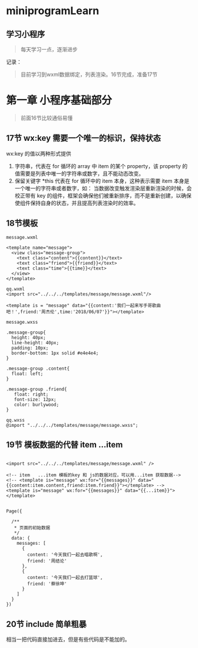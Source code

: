 # miniprogramLearn

## 学习小程序

> 每天学习一点，逐渐进步

记录：
> 目前学习到wxml数据绑定，列表渲染。16节完成，准备17节

# 第一章 小程序基础部分

> 前面16节比较通俗易懂

## 17节 wx:key 需要一个唯一的标识，保持状态

wx:key 的值以两种形式提供

1. 字符串，代表在 for 循环的 array 中 item 的某个 property，该 property 的值需要是列表中唯一的字符串或数字，且不能动态改变。
2. 保留关键字 *this 代表在 for 循环中的 item 本身，这种表示需要 item 本身是一个唯一的字符串或者数字，如：
当数据改变触发渲染层重新渲染的时候，会校正带有 key 的组件，框架会确保他们被重新排序，而不是重新创建，以确保使组件保持自身的状态，并且提高列表渲染时的效率。

## 18节模板
```
message.wxml

<template name="message">
  <view class="message-group">
    <text class="content">{{content}}</text>
    <text class="friend">{{friend}}</text>
    <text class="time">{{time}}</text>
  </view>
</template>

qq.wxml
<import src="../../../templates/message/message.wxml"/>

<template is = "message" data="{{content:'我们一起来写手哥歌曲吧！',friend:'周杰伦',time:'2018/06/07'}}"></template>

message.wxss

.message-group{
  height: 40px;
  line-height: 40px;
  padding: 10px;
  border-bottom: 1px solid #e4e4e4;
}

.message-group .content{
  float: left;
}

.message-group .friend{
   float: right;
   font-size: 12px;
   color: burlywood;
}

qq.wxss
@import "../../../templates/message/message.wxss";

```

## 19节 模板数据的代替  item ...item

```

<import src="../../../templates/message/message.wxml" />

<!-- item   ...item 模板的key 和 js的数据对应，可以用...item 获取数据-->
<!-- <template is="message" wx:for="{{messages}}" data="{{content:item.content,friend:item.friend}}"></template> -->
<template is="message" wx:for="{{messages}}" data="{{...item}}"></template>


Page({

  /**
   * 页面的初始数据
   */
  data: {
    messages: [
      {
        content: '今天我们一起去唱歌啊',
        friend: '周结论'
      },
      {
        content: '今天我们一起去打篮球',
        friend: '蔡徐坤'
      }
    ]
  }
})

```

## 20节 include 简单粗暴

相当一把代码直接加进去，但是有些代码是不能加的。<template/> 和 <wxs/> 不能被加载进去。公共代码

## 21节 事件的绑定

```
event.wxml

<view bind:tap="onViewClick">请点击我</view>

event.js

Page({

    /**
     * 页面的初始数据
     */
    data: {
    },

    /**
     * view 被點擊的
     */
    onViewClick: function(event) {
        console.log('hello');
    },

})
```

## 22节 参数传递

* 参数传递,页面添加 data- 参数

```
event.wxml  data-id 用户参数传递，绑定参数 id   data-title 传递标题  data- 是固定配置

<view wx:for="{{articles}}" class="article-group" bind:tap="onActivleClick" data-id="{{item.id}}">
    {{item.title}}
</view>

```
* js获取参数逻辑

```
event.js  获取参数

Page({

    /**
     * 页面的初始数据
     */
    data: {

        articles: [{
                'id': 1,
                'title': '钢铁是怎样炼成的'
            },
            {
                'id': 2,
                'title': '平凡的世界'
            }
        ]

    },

    /**
     * 文章被点击事件
     */
    onActivleClick: function(event) {
        console.log(event);
        // currentTarget 在控制台上可以看到，存放参数
        var dataset = event.currentTarget.dataset;
        console.log(dataset);
        var id = dataset.id;
        // 页面跳转， /pages/weibo/weibo 注意前面的斜杆
        wx.navigateTo({ url: '/pages/weibo/weibo?id=' + id });
    }

})

```

* 页面接收

```
Page({

    /**
     * 页面的初始数据
     */
    data: {

    },

    /**
     * 生命周期函数--监听页面加载
     */
    onLoad: function(options) {
        console.log(options);
        // 获取id
        var id = options.id;
        console.log('id = ' + id);
    }
})
```

## 23节 事件的冒泡

* 事件冒泡

点击 onInnerViewClick 事件触发  onOutterViewClick 也同时会响应。

1. bind 事件绑定不会阻止冒泡事件向上冒泡
2. catch 事件绑定可以阻止冒泡事件向上冒泡

```
<view>bind冒泡事件开始</view>
<view class="outterview" bind:tap="onOutterViewClick">
    <view class="innerview" bind:tap="onInnerViewClick"></view>
</view>
<view>bind冒泡事件结尾</view>


Page({

    /**
     * 页面的初始数据
     */
    data: {

        articles: [{
                'id': 1,
                'title': '钢铁是怎样炼成的'
            },
            {
                'id': 2,
                'title': '平凡的世界'
            }
        ]

    },

    /**
     * 外面的视图点击
     */
    onOutterViewClick: function(event) {
        console.log("外面的视图被点击了");
    },

    /**
     * 里面的视图点击
     */
    onInnerViewClick: function(event) {
        console.log("里面的视图被点击了");
    }

})
```

* 处理事件冒泡 catch

```

<view wx:for="{{articles}}" class="article-group" bind:tap="onActivleClick" data-id="{{item.id}}" data-title="{{item.title}}">
    <view>{{item.title}}</view>
    <view class="advertise" catch:tap="onAdvertiseClick">我是广告,catch事件，阻止事件冒泡</view>
</view>



Page({
    data: {

        articles: [{
                'id': 1,
                'title': '钢铁是怎样炼成的'
            },
            {
                'id': 2,
                'title': '平凡的世界'
            }
        ]
    },

    /**
     * 文章被点击事件
     */
    onActivleClick: function(event) {
        console.log(event);
        var dataset = event.currentTarget.dataset;
        console.log(dataset);
        var id = dataset.id;
        wx.navigateTo({ url: '/pages/weibo/weibo?id=' + id });
    },

    /**
     * 点击广告
     */
    onAdvertiseClick: function(event) {
        console.log("广告点击了");
    },
})
```

## 24 小程序事件 event 对象

event 对象

1. type 事件类型 string
2. timeStamp 事件生成时的时间戳 integer
3. target 触发事件的组件的一些属性值集合 object  事件发生的view
4. currentTarget 当前组件的一些属性值集合 object  当前view

## 25 WXSS布局

* wxml

```

<view class="news-group">
    <view class="info-group">
        <view class="title">外卖行业首先会员通，餐饮新零售升级</view>
        <view class="more-group">
            <text class="author">张楠楠</text>
            <text class="time">10月24日</text>
        </view>
    </view>
    <view class="thumbnail-group">
        <image class="thumbnail" src="https://static-image.xfz.cn/1557999871_326.jpg-website.news.list" />
    </view>
</view>
```

* wxss

```

.news-group {
    height: 100px;
    width: 100%;
    border-bottom: 1px solid #e4e4e4;
    padding: 15px 10px;
    box-sizing: border-box;
}

.news-group .info-group {
    float: left;
    width: 235px;
}

.info-group .title {
    font-size: 18px;
    font-style: italic;
    font-weight: bolder;
    color: red;
}

.info-group .more-group {
    width: 100%;
    height: 40px;
    line-height: 40px;
}

.more-group .author {
    float: left;
}

.more-group .time {
    float: right;
    font-size: 12px;
    font-style: italic;
}

.news-group .thumbnail-group {
    height: 70px;
    width: 100px;
    float: right;
}

.thumbnail-group .thumbnail {
    width: 100%;
    height: 100%;
}

```

## 26 rpx尺寸单位  除了边框之外的尺寸用px 一般都用 rpx

* rpx尺寸单位
可以根据屏幕宽度进行自适应。规定屏幕宽为750rpx。如在iPhone6上，屏幕宽度为375px，共有750个物理像素，
则750rpx = 375px = 750物理像素，1rpx = 0.5px = 1物理像素。

```
.news-group {
    height: 100px;
    width: 100%;
    border-bottom: 1px solid #e4e4e4;
    padding: 30rpx 20rpx;
    box-sizing: border-box;
}

.news-group .info-group {
    float: left;
    width: 470rpx;
}

.info-group .title {
    font-size: 18px;
    font-style: italic;
    font-weight: bolder;
    color: red;
}

.info-group .more-group {
    width: 100%;
    height: 80rpx;
    line-height: 80rpx;
}

.more-group .author {
    float: left;
}

.more-group .time {
    float: right;
    font-size: 12px;
    font-style: italic;
}

.news-group .thumbnail-group {
    height: 140rpx;
    width: 200rpx;
    float: right;
}

.thumbnail-group .thumbnail {
    width: 100%;
    height: 100%;
}
```

## 27 @import 导入样式

```
@import "templates/news/news.wxss"
```

## 28  flex布局：

flex布局是继标准流布局、浮动布局、定位布局后的第四种布局方式。这种方式可以非常优雅的实现子元素居中或均匀分布，甚至可以随着窗口缩放自动适应。

```

<view class='outter'>
  <view class='inner'>1</view>
  <view class='inner'>2</view>
</view>

.outter {
    /* flex */
    display: flex;
    /* justify-content  位置均分 */
    justify-content: space-between;
    width: 600rpx;
    height: 400rpx;
    background: pink;
}

.outter .inner {
    background: gray;
    width: 200rpx;
    height: 200rpx;
    border: 10rpx solid #e4e4e4;
    /* 边框隐藏在盒子里面 */
    box-sizing: border-box;
}
```

## 29 flex盒子 基本概念：

1. 弹性容器：包含着弹性项目的父元素。通过设置 display 属性的值为 flex 或 inline-flex 来定义弹性容器。
2. 弹性项目(Flex item)：弹性容器的每个子元素都称为弹性项目。弹性容器直接包含的文本将被包覆成匿名弹性项目。也可以称为子容器。
3. 轴(Axis)：每个弹性框布局包含两个轴。弹性项目沿其依次排列的那根轴称为主轴(main axis)。垂直于主轴的那根轴称为侧轴(cross axis)。
4. 方向(Direction)：可以通过flex-direction来确定主轴和侧轴的方向。


## 30 设置在主轴上的排列方式：

* 默认情况下，主轴的方向是从左到右。在主轴方向上，可以通过justify-content属性来设置他们的排列方式。

1. flex-start：项目靠近父盒子的左侧。默认采用的就是这种排列方式
2. flex-end：项目靠近父盒子的右侧。
3. center：所有项目会挨在一起在父盒子的中间位置。
4. space-around：项目沿主轴均匀分布，位于首尾两端的子容器到父容器的距离是子容器间距的一半。
5. space-between：项目沿主轴均匀分布，位于首尾两端的子容器与父容器紧紧挨着。
6. space-evenly：项目在主轴上均匀分布，收尾两端的自容器到父容器的距离跟自容器间的间距是一样的。

```
.outter {
    display: flex;
    justify-content: space-evenly;
    width: 600rpx;
    height: 400rpx;
    background: pink;
}
```

## 31 设置在侧轴上的排列方式：

* 默认情况下，侧轴的方向是从上到下。在侧轴方向上，可以通过align-items属性来设置他们的排列方式。
1. flex-start：起始端对齐。默认就是这种对齐方式。
2. flex-end：末尾段对齐。
3. center：中间对齐。
4. stretch：如果项目没有设置高度。那么子容器沿交叉轴方向的尺寸拉伸至与父容器一致。比如我们将.inner的高度属性去掉，

```

.outter {
    display: flex;
    /* justify-content: space-evenly; */
    align-items: stretch;
    width: 600rpx;
    height: 400rpx;
    background: pink;
}

.outter .inner {
    background: gray;
    width: 180rpx;
    /* height: 100rpx; */
    border: 2rpx solid #e4e4e4;
    /* 边框隐藏在盒子里面 */
    box-sizing: border-box;
}

```
5. baseline：基线对齐，这里的 baseline 默认是指首行文字，所有子容器向基线对齐，交叉轴起点到元素基线距离最大的子容器将会与交叉轴起始端相切以确定基线

```

<view class='outter'>
  <view class='inner inner1'>
    <view>hello world</view>
  </view>
  <view class='inner inner2'>2</view>
  <view class='inner inner3'>3</view>
</view>


.outter {
    display: flex;
    /* justify-content: space-evenly; */
    align-items: baseline;
    width: 600rpx;
    height: 400rpx;
    background: pink;
}

.outter .inner {
    background: gray;
    width: 180rpx;
    /* height: 100rpx; */
    border: 2rpx solid #e4e4e4;
    /* 边框隐藏在盒子里面 */
    box-sizing: border-box;
}

.outter .inner1 view {
    margin-top: 20rpx;
}
```

## 32 更换主轴和侧轴方向

* 主轴默认的方向是从左到右，侧轴的方向默认是从上到下，当然也可以进行修改。可以通过flex-direction进行修改
1. row：默认属性。从左到右。
2. row-reverse：从右到左。
```
.outter {
    display: flex;
    justify-content: space-evenly;
    align-items: baseline;
    width: 600rpx;
    height: 400rpx;
    background: pink;
    flex-direction: row-reverse;
}
```
3. column：从上到下。
4. column-reverse：从下到上。
```
.outter {
    display: flex;
    justify-content: space-evenly;
    align-items: baseline;
    width: 600rpx;
    height: 400rpx;
    background: pink;
    flex-direction: column-reverse;
}
```

## 33 换行

* 默认情况下，元素个数如果超过一定数量，那么在一行当中就排列不下。此时flex默认的处理方式是压缩元素，使其能在一行中排列下来

> 可以通过flex-wrap来改变排列的方式。
1. nowrap：不换行。默认的。
2. wrap：换行。
3. wrap-reverse：换行，但是第一行会在下面。

```
.outter {
    display: flex;
    justify-content: start;
    align-items: flex-start;
    width: 600rpx;
    height: 400rpx;
    background: pink;
    /* 改变主轴方向 */
    /* flex-direction: column-reverse; */
    /* 控制换行 */
    flex-wrap: wrap;
}
```

## 34 align-content属性

* 在排列中，如果有多行，那么这个属性是设置多行之间的排列方式。可以通过align-content属性来确定排列的方式。

1. flex-start：从上往下排列
2. flex-end：末尾段对齐
3. center：中点对齐，
4. space-between：与交叉轴两端对齐，轴线之间的间隔平均分布。
5. space-around：每根轴线两侧的间隔都相等。所以，轴线之间的间隔比轴线与边框的间隔大一倍。
6. stretch：默认方式，如果没有给元素设置高度，那么会占满整个交叉轴

```
.outter {
    display: flex;
    justify-content: start;
    align-items: flex-start;
    width: 600rpx;
    height: 400rpx;
    background: pink;
    /* 改变主轴方向 */
    /* flex-direction: column-reverse; */
    /* 控制换行 */
    flex-wrap: wrap;
    /* 控制换行的排列方式 */
    align-content: space-between;
}
```

## 35 元素（子容器）的相关属性

* flex-basis：定义了在分配多余空间之前，项目占据的主轴空间，浏览器根据这个属性，计算主轴是否有多余空间。
```
 flex-basis: <length> | auto;
 默认值：auto，即项目本来的大小, 这时候 item 的宽高取决于 width 或 height 的值。
```
1. 当主轴为水平方向的时候，当设置了 flex-basis，项目的宽度设置值会失效，flex-basis 需要跟 flex-grow 和 flex-shrink 配合使用才能发挥效果。
2. 当 flex-basis 值为 0 时，是把该项目视为零尺寸的，故即使声明该尺寸为 140px，也并没有什么用。
3. 当 flex-basis 值为 auto 时，则跟根据尺寸的设定值(假如为 100px)，则这 100px 不会纳入剩余空间。

```
.outter .inner1 {
    flex-basis: 120rpx;
}
```

* flex-grow：设置元素是否需要扩大的比例。默认值为0，即如果存在剩余空间，也不放大

```
.outter .inner2 {
    flex-grow: 1;
}

.outter .inner3 {
    flex-grow: 1;
}
```

* flex-shrink：定义了项目的缩小比例，默认为1，即如果空间不足，该项目将缩小

```
.outter .inner1 {
    /* flex-basis: 120rpx; */
    flex-shrink: 1;
}
```

## 36 flex属性：

flex属性是flex-grow flex-shrink flex-basis三个属性的简写。假设以上三个属性同样取默认值，则 flex的默认值是0 1 auto

1. auto：等价于1 1 auto。也就是允许增长，允许缩小，宽度为自动。
2. none：等价于0 0 auto。也就是不允许增长，不允许缩小，宽度为自动。
3. 非负数字：这个数字表示的是flex-grow的值，flex-shrink为1，表示允许缩小，flex-basis为0%。可以认为他就是把剩余的空间进行填充
```
.item {flex: 1;}
  .item {
      flex-grow: 1;
      flex-shrink: 1;
      flex-basis: 0%;
  }
```
4. 0：对应的三个值分别为0 1 0%。
```
.item {flex: 0;}
.item {
   flex-grow: 0;
   flex-shrink: 1;
   flex-basis: 0%;
}
```
5. 长度或者百分比：则这个值视为flex-basis的值，而flex-grow为1，flex-shrink为1。
```
.item-1 {flex: 0%;}
.item-1 {
   flex-grow: 1;
   flex-shrink: 1;
   flex-basis: 0%;
}

.item-2 {flex: 24px;}
.item-2 {
   flex-grow: 1;
   flex-shrink: 1;
   flex-basis: 24px;
}
```
6. 两个非负数字：分别视为flex-grow和flex-shrink的值，flex-basis取0%
```
.item {flex: 2 3;}
.item {
   flex-grow: 2;
   flex-shrink: 3;
   flex-basis: 0%;
}
```

7. 一个非负数字和一个长度或百分比：则分别视为 flex-grow 和 flex-basis 的值，flex-shrink 取 1
```
.item {flex: 11 32px;}
.item {
   flex-grow: 11;
   flex-shrink: 1;
   flex-basis: 32px;
}
```

## 37 支付宝案例 头部

> folder  zhifubao

```
.wxml
<view class="zfbcontainer">
    <view class="blue-group">
 <view class="top-group">
            <view class="search_group">
                <input class="search_input" placeholder-class="placeholder-input" placeholder="蚂蚁花呗"/>
            </view>
            <view class="more-group">
                <image src="images/01.png" />
                <image src="images/02.png" />
            </view>
        </view>
           </view>
</view>
```

```
.wxss

.blue-group {
    background: #1e82d2;
    padding: 20rpx;
}

.blue-group .top-group {
    height: 58rpx;
    width: 100%;
    display: flex;
}

.top-group .search_group {
    flex: 1;
    display: flex;
}

.top-group .search_group .search_input {
    flex: 1;
    background: #1a71b7;
    border-radius: 8rpx;
    padding: 0 10rpx;
    font-size: 24rpx;
    color: white;
}

.top-group .search_group .placeholder-input {
    color: white;
}

.blue-group .more-group {
    flex-basis: 180rpx;
    display: flex;
    justify-content: space-evenly;
}

.more-group image {
    width: 50rpx;
    height: 50rpx;
}
```

## 38 支付宝案例 menu

> folder  zhifubao

```
<view class="zfbcontainer">
    <view class="blue-group">
<view class="main-menu-group">
            <view class="main-menu">
                <image src="images/1.png" />
                <text>扫一扫</text>
            </view>
             <view class="main-menu">
                <image src="images/2.png" />
                <text>付钱</text>
            </view>
             <view class="main-menu">
                <image src="images/3.png" />
                <text>收钱</text>
            </view>
             <view class="main-menu">
                <image src="images/4.png" />
                <text>卡包</text>
            </view>
        </view>
           </view>
</view>
```

```
.blue-group .main-menu-group {
    margin-top: 30rpx;
    display: flex;
    justify-content: space-around;
}

.main-menu-group .main-menu {
    width: 100rpx;
    height: 120rpx;
    text-align: center;
    margin-bottom: 20rpx;
}

.main-menu-group .main-menu image {
    width: 70rpx;
    height: 70rpx;
}

.main-menu-group .main-menu text {
    font-size: 32rpx;
    color: white;
}
```

## 39 支付宝案例 类别

> folder  zhifubao

```
<view class="white-group">
        <view class="menu-group">
            <image src="images/5.png" />
            <text>转账</text>
        </view>
         <view class="menu-group">
            <image src="images/6.png" />
            <text>信用卡还款</text>
        </view>
         <view class="menu-group">
            <image src="images/7.png" />
            <text>充值中心</text>
        </view>
         <view class="menu-group">
            <image src="images/8.png" />
            <text>余额宝</text>
        </view>
         <view class="menu-group">
            <image src="images/9.png" />
            <text>淘票票电影</text>
        </view>
         <view class="menu-group">
            <image src="images/10.png" />
            <text>滴滴出行</text>
        </view>
         <view class="menu-group">
            <image src="images/11.png" />
            <text>生活缴费</text>
        </view>
         <view class="menu-group">
            <image src="images/12.png" />
            <text>芝麻信用</text>
        </view>
         <view class="menu-group">
            <image src="images/13.png" />
            <text>火车票机票</text>
        </view>
         <view class="menu-group">
            <image src="images/14.png" />
            <text>蚂蚁借呗</text>
        </view>
         <view class="menu-group">
            <image src="images/15.png" />
            <text>高德打车</text>
        </view>
        <view class="menu-group">
            <image src="images/16.png" />
            <text>更多</text>
        </view>
    </view>
```

```
.white-group .menu-group {
    width: 180rpx;
    height: 100rpx;
    text-align: center;
    display: flex;
    flex-direction: column;
    justify-content: space-between;
    align-items: center;
    margin-bottom: 40rpx;
}

.white-group .menu-group image {
    width: 54rpx;
    height: 50rpx;
}

.white-group .menu-group text {
    font-size: 32rpx;
}
```

## 40 APP生命周期函数

> folder  index -> index.js

App() 必须在 app.js 中调用，必须调用且只能调用一次。不然会出现无法预期的后果。

* onLaunch(Object object))

1. 小程序被加载完毕的时候调用。这个方法一般用来做一些初始化的事情。
2. 参数
    1. path | String | 打开小程序的路
    2. query | Object | 打开小程序的query 
    3. scene | Number | 打开小程序的场景值
    4. referrerInfo | Object | 当场景为由从另一个小程序或公众号或App打开时，返回此字段
    5. shareTicket | String | shareTicket，详见 获取更多转发信息
    6. referrerInfo.appId | String | 来源小程序或公众号或App的 appId
    7. referrerInfo.extraData | Object | 来源小程序传过来的数据

```
App({
    onLaunch: function(options) {
            console.log("==========onLaunch");
            console.log(options);
    }
})

```

* onShow(Object object)

1. 小程序启动，或从后台进入前台显示时调用。eg:一些实时动态更改的数据，用户每次进来都要从服务器更新，那么我们就可以在这个里面做

```
App({
    onLaunch: function(options) {
            console.log("==========onLaunch");
            console.log(options);
    },
    onShow: function(options) {
        console.log("=========onShow");
        console.log(options)
    }
})
```
* onHide()

1. 小程序被切换到后台（包括微信自身被切换到后台或者小程序暂时被切换到后台时）eg: 可以在这个方法中做一些数据的保存。

```
App({
    onLaunch: function(options) {
            console.log("==========onLaunch");
            console.log(options);
    },
    onHide: function() {
        console.log("=========onHide");
        console.log(username);
    }
})
```
* onError(String error)

1. 小程序发生脚本错误，或者 api 调用失败时触发。在小程序发生错误的时候，会把错误信息发送到这个函数中，所以可以在这个函数中做一些错误收集。
2. 参数  error

```

App({
    onLaunch: function(options) {
            console.log("==========onLaunch");
            console.log(options);
    },
    onError: function(msg) {
        console.log("=========onError");
        console.log(msg);
    }
})
```

* onPageNotFound()

小程序要打开的页面不存在时触发

```

App({
    onLaunch: function(options) {
            console.log("==========onLaunch");
            console.log(options);
    },
    onPageNotFound: function(res) {
        wx.redirectTo({
            url: 'pages/logs/logs',
        })
    }
})
```

* getApp()：
获取当前的app对象。一般在其他的page页面中调用。有以下两个注意点：

1. 不要在定义于 App() 内的函数中调用 getApp() ，使用 this 就可以拿到 app 实例。
2. 通过 getApp() 获取实例之后，不要私自调用生命周期函数。


## 41 Page 设置数据 Page对象

> folder  index -> index.wxml index.js

* Page对象作用：
Page(Object)函数用来注册一个页面。接受一个 Object 类型参数，其指定页面的初始数据、生命周期回调、事件处理函数等。

* 数据渲染：
需要放在模板中进行渲染的数据，需要放在Page对象的data属性中
```
Page({
  data: {
    person: {
      username: "知了课堂",
      age: 18
    }
  }
})

<view>
{{person.name}}
</view>
```

> 如果以后想要修改data中的值，应该使用setData方法。setData函数用于将数据从逻辑层发送到视图层（异步），同时改变对应的 this.data 的值（同步）

1. 直接修改 this.data 而不调用 this.setData 是无法改变页面的状态的，还会造成数据不一致。
2. 放到data中的值，只能使用可以JSON序列化的：字符串，数字，布尔值，对象，数组。否则将不会渲染。
3. 其中key可以以数据路径的形式给出，支持改变数组中的某一项或对象的某个属性，如 array[2].message，a.b.c.d，并且不需要在 this.data中预先定义。

```

wxml
<view>{{ person.username }} {{ person.age+10 }} {{ books[3] }} </view>

<view>{{hello}}</view>
<view>{{hello()}}</view>

js

function hello() {
    return "你好";
}

Page({

  /**
   * 页面的初始数据
   */
  data: {
        username:"学习盒子鱼，我爱工作"
        person: {
            'username': '盒子鱼',
            'age': 18
        },
        hello: hello(),
        books: [
            '三国演义',
            '水浒传',
            '西游记'
        ]
  },

  /**
   * 生命周期函数--监听页面加载
   */
  onLoad: function (options) {
        console.log("=====onLoad()");
        var person = this.data.person;
        person.username = "知了课堂";
        this.setData({
            person: person
        })

        // 使用路径的方式
        this.setData({
            "person.age": 50
        })

        this.setData({
            "books[3]": "金瓶梅"
        })
  }
})
```

## 42 Page 生命周期

> folder  index -> index.js

* onload(Object query)
页面加载时触发。一个页面只会调用一次，可以在 onLoad的参数中获取打开当前页面路径中的参数。一般建议在这个函数中做一些页面的数据初始化工作。

* onShow()
页面显示/切入前台时触发。比如新推入了一个新的页面，那么原来的页面就处于后台，这时候如果把新页面又移除掉，那么下面的页面就会调用onShow方法。

* onReady()
页面初次渲染完成时触发。一个页面只会调用一次，代表页面已经准备妥当，可以和视图层进行交互了。对界面内容进行设置的 API 如wx.setNavigationBarTitleText，比较合适在这个里面执行。

* onHide()
页面隐藏/切入后台时触发。如navigateTo或底部tab切换到其他页面，小程序切入后台等。

* onUnload()
页面卸载时触发。如redirectTo或navigateBack到其他页面时

```

<button bind:tap="onGoToEventPageClick">跳转支付宝页面，测试onUnload()方法</button>

Page({
    /**
     * 生命周期函数--监听页面加载
     */
    onLoad: function(options) {
        console.log("=====>onLoad()");
    },
    onShow: function() {
        console.log("=====>onShow()");
    },
    onReady: function() {
        console.log("=====>onReady()");
    },
    onHide: function() {
        console.log("=====>onHide()");
    },
    onUnload: function() {
        console.log("=====>页面卸载");
    },
    onGoToEventPageClick: function(event) {
        console.log("跳转")
        wx.navigateTo({ url: '/pages/param/param' });
    }
})
```

## 43 页面之前参数的传递 

> folder  weibolist 微博列表  weibo 发微博

* 页面路由

开发者可以使用 getCurrentPages 函数获取当前页面栈。

1. 初始化
2. 打开新页面 wx.navigateTo 
3. 页面重定向 wx.redirectTo 
4. 页面返回 wx.navigateBack 
5. Tab 切换 wx.switchTab 
6. 重加载 wx.reLaunch 



```
weibolist.xml

<view>这是我的微博</view>
<view wx:for="{{weibos}}" wx:for-index="idx">
    {{idx}}/{{item}}
</view>
<button class="btn" type="primary" bindtap="onJumpSendClick">
    发微博
</button>

weibolist.js

Page({

    /**
     * 页面的初始数据
     */
    data: {

        weibos: []

    },

    /**
     * 生命周期函数--监听页面加载
     */
    onLoad: function(options) {
        var curPages = getCurrentPages();
        console.log(curPages)
    },

    onJumpSendClick: function() {
        wx.navigateTo({ url: '/pages/weibo/weibo' });
    }
})


weibo.wxml
<view>
    <form bindsubmit="submitEvent">
        <textarea placeholder="请输入内容..." name="content"></textarea>
        <button form-type="submit">提交</button>
    </form>
</view>

weibo.js
Page({

    /**
     * 页面的初始数据
     */
    data: {

    },

    /**
     * 生命周期函数--监听页面加载
     */
    onLoad: function(options) {
        console.log(options);
        // 获取id
        var id = options.id;
        console.log('id = ' + id);
        var curPages = getCurrentPages();
        console.log(curPages)
    },

    submitEvent: function(event) {
        console.log(event);
        var content = event.detail.value.content;
        var curPages = getCurrentPages();
        // 获取上一个页面
        var page = curPages[0];
        var weibos = page.data.weibos;
        // 添加数据
        weibos.push(content);
        page.setData({
            weibos: weibos
        });
        wx.navigateBack({});
    }

})

```

## 44 WXS

> folder  wxsdemo

在传统的网页开发中，HTML中是可以写JavaScript代码的，而在小程序中，是不允许在WXML文件中写JavaScript的，但是有些时候，我们需要在wxml中实现一些逻辑的处理。

wxs可以理解为javascript的一个阉割版本。使用wxs的好处如下：

在iOS上，在wxs中代码执行效率是在js中执行的2-20倍。
可以把更多的逻辑在wxml文件中完成。

* wxs代码可以写在wxml文件中。也可以单独放在.wxs后缀的文件中。如果是写在wxml文件中，则必须要放在wxs标签中。

* 每一个 .wxs 文件和 <wxs> 标签都是一个单独的模块。

* 每个模块都有自己独立的作用域。即在一个模块里面定义的变量与函数，默认为私有的，对其他模块不可见。

* 一个模块要想对外暴露其内部的私有变量与函数，只能通过 module.exports 实现。

```
wsxdemo.wxml

<!-- wsx -->
<wxs module="m">
    var getWeekDay = function(day){
        var weekday = "";
        switch (day) {
            case 1:
                weekday = "星期一";
                break;
            case 2:
                weekday = "星期二";
                break;
            case 3:
                weekday = "星期三";
                break;
            case 4:
                weekday = "星期四";
                break;
            case 5:
                weekday = "星期5五";
                break;
            case 6:
                weekday = "星期六";
                break;
            case 7:
                weekday = "星期日";
                break;
            default:
                weekday = "时间错误有问题";
                break;
        }
        return weekday;
    }
    module.exports.getWeekDay = getWeekDay
</wxs>
<view>wxs获取{{m.getWeekDay(day)}}</view>
```

## 45 外部引用wxs

> folder  wxsdemo

* wxs代码可以写在wxml文件中。也可以单独放在.wxs后缀的文件中。如果是写在wxml文件中，则必须要放在wxs标签中，如果是单独放在.wxs后缀文件中，就不需要放在wxs标签中了。
* 并且必须要给wxs一个module属性，用来标记这个wxs的名称。
* 以后想使用的时候，就直接在wxml代码中使用wxs来引用wxs文件
```
<!-- 外部引用 -->
<wxs src="wxsdemo.wxs" module="m"/>
<view>wxs获取{{m.getWeekDay(day)}}</view>

wsxdemo.wxs

var getWeekDay = function (day) {
    var weekday = "";
    switch (day) {
        case 1:
            weekday = "星期一";
            break;
        case 2:
            weekday = "星期二";
            break;
        case 3:
            weekday = "星期三";
            break;
        case 4:
            weekday = "星期四";
            break;
        case 5:
            weekday = "星期5五";
            break;
        case 6:
            weekday = "星期六";
            break;
        case 7:
            weekday = "星期日";
            break;
        default:
            weekday = "时间错误有问题";
            break;
    }
    return weekday;
}
// 导出外部
module.exports.getWeekDay = getWeekDay
```

## 46 require函数 

> folder  wxsdemo

* 如果在一个wxs文件中，想引用另外一个wxs文件，那么可以使用require函数引用

```
tools.wxs

var weekdays= [
    "星期一",
    "星期二",
    "星期三",
    "星期四",
    "星期五",
    "星期六",
    "星期日"
]
module.exports.weekdays = weekdays

```

在另外一个wxs文件中就可以进行引用了。示例代码如下：
```
wsxdemo.wxs

var tools = require("tools.wxs");
var getWeekDay = function (day) {
    var weekdays = tools.weekdays;
    if (day < 1 || day > 7) {
        return "时间错误有问题";
    } else {
        return weekdays[day - 1];
    }
}
// 导出外部
module.exports.getWeekDay = getWeekDay
```

## 47 WXS变量

> folder  wxsdemo

* var username 只能在当前文件中使用

```

tools.wxs
var weekdays = [
    "星期一",
    "星期二",
    "星期三",
    "星期四",
    "星期五",
    "星期六",
    "星期日"
]
var username = "盒子鱼";
module.exports.weekdays = weekdays;

wxsdemo.wxs
var tools = require("tools.wxs");
console.log(username);
// expection

```

* username 可以在全局文件中使用

```
tools.wxs
var weekdays = [
    "星期一",
    "星期二",
    "星期三",
    "星期四",
    "星期五",
    "星期六",
    "星期日"
]
username = "盒子鱼";
module.exports.weekdays = weekdays;

wxsdemo.wxs
var tools = require("tools.wxs");
console.log(username);

```

* username 作用域

```
wxsdemo.wxs

console.log(username);
// undefine
var username = "盒子鱼";

相当于

var username;
console.log(username);
var username = "盒子鱼";
```

## 48 WXS注释

> folder  wxsdemo

```
// hello();

/* hello(); */

```

## 49 WXS 运算符 50 WXS 时间格式化案例

> folder  wxsdemo

* 注意时间对象..

```

wxsdemo.js

Page({
    /**
     * 页面的初始数据
     */
    data: {
        day: 4
    },

    /**
     * 生命周期函数--监听页面加载
     */
    onLoad: function(options) {
        // 时间案例
        var timeDate = new Date(2019, 0, 21, 10, 0, 0);
        console.log("获取时间 " + timeDate.getTime());
        this.setData({
            timeDate: timeDate.getTime(),
        });
    }
})

wxsdemo.wxml

<!-- 外部引用 -->
<wxs src="tools.wxs" module="tools"/>
<view>{{tools.timeFormat(timeDate)}}</view>
<view>{{timeDate}}</view>

tools:wxs

var weekdays = [
    "星期一",
    "星期二",
    "星期三",
    "星期四",
    "星期五",
    "星期六",
    "星期日"
]

var timeFormat = function(time) {
    console.log("wxs 获取前端页面的时间" + time);
    var date = getDate(time);
    console.log("页面时间为" + date);
    var date_seconds = date.getTime() / 1000;
    var now = getDate();
    var now_seconds = now.getTime() / 1000;
    var timestamp = now_seconds - date_seconds;
    var timeStr = "";
    if (timestamp < 60) {
        timeStr = "刚刚";
    } else if (timestamp >= 60 && timestamp < 60 * 60) {
        var minutes = parseInt(timestamp / 60);
        timeStr = minutes + "分钟前";
    } else if (timestamp >= 60 * 60 && timestamp < 60 * 60 * 24) {
        var hours = parseInt(timestamp / 60 / 60);
        timeStr = hours + "小时前";
    } else if (timestamp >= 60 * 60 * 24 && timestamp < 60 * 60 * 24 * 30) {
        var days = parseInt(timestamp / 60 / 60 / 24);
        timeStr = days + "天前";
    } else {
        var year = date.getFullYear();
        var month = date.getMonth();
        var day = date.getDay();
        var hour = date.getHours();
        var minute = date.getMinutes();
        timeStr = year + "/" + (month+1) + "/" + day + "/" + hour + ":" + minute;
    }
    return timeStr;
}
module.exports = {
    timeFormat: timeFormat,
    weekdays: weekdays
};

```

## view 组件

> folder  viewdemo

* hover-stay-time  手指松开后点击态保留时间，单位毫秒
* hover-start-time 按住后多久出现点击态，单位毫秒
* hover-class  指定按下去的样式类。当 hover-class="none" 时，没有点击态效果
* hover-stop-propagation="{{true}}" 指定是否阻止本节点的祖先节点出现点击态  boolean

```
viewdemo.xml

<view class="outer" hover-stay-time="0" hover-start-time="0" hover-class="outer-hover">
    <view class="inner" hover-class="inner-hover" hover-stop-propagation="{{true}}"></view>
</view>

viewdemo.wxss

.outer {
    width: 400rpx;
    height: 400rpx;
    background: red;
}

.outer-hover {
    background: blue;
}

.inner {
    width: 200rpx;
    height: 200rpx;
    background: green;
}

.inner-hover {
    background: gray;
}
```

## 51 scroll-view

> folder scrollViewDemo

有时候我们的一些视图在手机指定的宽度和高度不够存放。那么可以放在scroll-view中。

scroll-view:
1. 给scroll-view添加scroll-x="true"属性。
2. 给scroll-view添加white-space:nowrap;样式。
3. 给scroll-view中的子元素设置为display:inline-block;

```

scrollViewDemo.wxml

<scroll-view class="scroll-view" scroll-x="{{true}}">
    <view class="scroll-item bg_red"></view>
    <view class="scroll-item bg_yellow"></view>
    <view class="scroll-item bg_grey"></view>
    <view class="scroll-item bg_blue"></view>
</scroll-view>



scrollViewDemo.wxss

.scroll-view {
    width: 100%;
    height: 400rpx;
    background: green;
    white-space: nowrap;
}

.scroll-view .scroll-item {
    width: 200rpx;
    height: 200rpx;
    display: inline-block;
}

.bg_red {
    background-color: red;
}

.bg_yellow {
    background-color: yellow;
}

.bg_grey {
    background-color: grey;
}

.bg_blue {
    background-color: blue;
}
```

## 53 scroll-view 设置竖向滚动

> folder scrollViewDemo

1. 给scroll-view添加scroll-y="true"属性。
2. 给scroll-view设置高度。


```

scrollViewDemo.wxml

<scroll-view class="scroll-view-y" scroll-y="{{true}}">
    <view class="scroll-item-y bg_red"></view>
    <view class="scroll-item-y bg_yellow"></view>
    <view class="scroll-item-y bg_grey"></view>
    <view class="scroll-item-y bg_blue"></view>
</scroll-view>


scrollViewDemo.wxss

.scroll-view-y {
    width: 100%;
    height: 200rpx;
    background: grey;
    margin-top: 100rpx;
}

.scroll-view-y .scroll-item-y {
    width: 100%;
    height: 200rpx;
}
```

## 54 scroll-view 滚动事件

> folder scrollViewDemo


* upper-threshold  和 bindscrolltoupper 对应
* lower-threshold  和 bindscrolltolower 对应
* bindscroll 滚动事件

```
scrollViewDemo.wxml

<scroll-view class="scroll-view-y" scroll-y="{{true}}" scroll-with-animation="{{true}}" scroll-into-view="grey" bindscroll="scroolEvent" enable-back-to-top="{{true}}" bindscrolltoupper="toUpTopEvent" upper-threshold="100">
    <view class="scroll-item-y bg_red"></view>
    <view class="scroll-item-y bg_yellow"></view>
    <view id="grey" class="scroll-item-y bg_grey"></view>
    <view class="scroll-item-y bg_blue"></view>
</scroll-view>

scrollViewDemo.js

Page({

    /**
     * 页面的初始数据
     */
    data: {

    },

    /**
     * 生命周期函数--监听页面加载
     */
    onLoad: function(options) {

    },
    toUpTopEvent: function(event) {
        console.log("距离顶部的距离，触发");
        console.log(event);
    },
    scroolEvent: function(event) {
        console.log("滚动的时候，触发");
        console.log(event);
    }
})

```

## 55 56 微信红包动画案例

> folder scrollviewluckymoneydemo

感觉适配还是有些问题...需要再次研究

```
scrollviewluckymoneydemo.wxml

<scroll-view scroll-y="{{true}}" class="scroll-group" style="height:{{windowHeight*2}}rpx;" bindscroll="scrollEvent">
    <view class="circle-outer">
        <view class="circle-inner">
            <view class="circle" style="width:{{radius*2*2}}rpx;height:{{radius*2*2}}rpx;left:{{left*2}}rpx;"></view>
        </view>
        <view class="user-group">
            <image class="avatar-img" src="../../images/maoai_xianyu.png" />
            <view class="user-name">codingtk</view>
        </view>
    </view>
    <view class="placeholder"></view>
</scroll-view>

scrollviewluckymoneydemo.wxss

.scroll-group {
    width: 100%;
    height: 200rpx;
    background: grey;
}

.scroll-group .circle-outer {
    width: 100%;
    height: 300rpx;
    background: #e4e4e4;
    position: relative;
}

.circle-outer .circle-inner {
    width: 100%;
    height: 200rpx;
    /* 圆以 circle-inner 为参照点 */
    position: relative;
    background: blue;
}

.circle-inner .circle {
    /*  圆 */
    border-radius: 50%;
    background: #dd4b39;
    /* 控制圆的位置 */
    position: absolute;
    bottom: 0;
}

.circle-outer .user-group {
    /* 以哪个盒子为参照点，需要给对应的盒子设置 position  .circle-outer{position: relative;} */
    position: absolute;
    width: 200rpx;
    font-size: 28rpx;
    left: 50%;
    right: 50%;
    margin-left: -100rpx;
    bottom: 20rpx;
    text-align: center;
}

.user-group .avatar-img {
    width: 100rpx;
    height: 100rpx;
    border: 2rpx solid #e8be34;
}

.placeholder {
    height: 2000rpx;
}


scrollviewluckymoneydemo.js

Page({

    /**
     * 页面的初始数据
     */
    data: {

    },

    /**
     * 生命周期函数--监听页面加载
     */
    onLoad: function(options) {
        // 获取系统信息
        var systemInfo = wx.getSystemInfoSync();

        console.log(systemInfo);
        // windowHeight 可使用的窗口的高度 单位 px 不包含 tabBar 和 导航栏
        var windowHeight = systemInfo.windowHeight;
        var windowWidth = systemInfo.windowWidth;
        console.log("windowHeight = " + windowHeight + "  windowWidth =" + windowWidth);

        var width = windowWidth;
        var height = 100;
        var radius = (height / 2) + (width * width / 8 / height);
        console.log("radius = " + radius);
        // 用于移动圆
        var left = -(radius - width / 2);
        this.setData({
            windowHeight: windowHeight,
            windowWidth: windowWidth,
            radius: radius,
            left: left
        })
    },

    scrollEvent: function(event) {
        console.log(event);
        var scrollTop = event.detail.scrollTop;
        if (scrollTop > 0 && scrollTop <= 100) {
            var height = 100 - scrollTop;
            var width = this.data.windowWidth;
            var radius = height / 2 + width * width / 8 / height;
            var left = -(radius - width / 2);
            this.setData({
                radius: radius,
                left: left
            })
        }
    }
})
```

## 57 swiper组件

> folder swiperdemo

在app里面，轮播图（banner）是非常常见的，因此小程序专门针对这个出了一个组件就是swiper。

```

swiperdemo.wxml

<swiper class="swiper-group" style="width:{{windowWidth*2}}rpx;height:{{windowHeight*2}}rpx;" indicator-dots="{{true}}" autoplay="{{true}}" interval="{{5000}}" duration="{{500}}" indicator-active-color="#ff0000" indicator-color="#ffffff">
    <block wx:for="{{imgUrls}}" wx:key="*this">
        <swiper-item>
            <image class="swiper-image" src="{{item}}" />
        </swiper-item>
    </block>
</swiper>

swiperdemo.wxss

.swiper-group {}

.swiper-group .swiper-image {
    width: 100%;
    height: 100%;
}

swiperdemo.js
Page({

    /**
     * 页面的初始数据
     */
    data: {

        imgUrls: [
            "https://static-image.xfz.cn/1539770831_872.jpg",
            "https://static-image.xfz.cn/1541147489_121.jpeg"
        ]
    },

    /**
     * 生命周期函数--监听页面加载
     */
    onLoad: function(options) {
        var systemInfo = wx.getSystemInfoSync();
        console.log(systemInfo);
        var windowHeight = systemInfo.windowHeight;
        var windowWidth = systemInfo.windowWidth;
        this.setData({
            windowHeight: windowHeight / 4,
            windowWidth: windowWidth
        })
    }
})
```

## 58 swiper组件-常用属性

> folder swiperdemo

* indicator-dots 是否显示面板指示点
* indicator-color 指示点颜色
* indicator-active-color 当前选中的指示点颜色
* circular  循环
* interval 自动切换时间间隔
* duration  滑动动画时长
* current 当前所在滑块的 index
* autoplay 是否自动切换
* previous-margin 前边距，可用于露出前一项的一小部分
* next-margin 后边距，可用于露出后一项的一小部分
* bindchange current 改变时会触发 change 事件，event.detail = {current, source}
* bindanimationfinish 动画结束时会触发 animationfinish 事件，event.detail 同上
* bindtransition swiper-item 的位置发生改变时会触发 transition 事件，event.detail = {dx: dx, dy: dy}

```

swiperdemo.wxml
<swiper class="swiper-group" bindtransition="transitionEvnet" current="2" bindanimationfinish="animationFinishEvnet" bindchange="changeEvnet" previous-margin="10px" next-margin="10px" circular="{{true}}" style="width:{{windowWidth*2}}rpx;height:{{windowHeight*2}}rpx;" indicator-dots="{{true}}" autoplay="{{true}}" interval="{{3000}}" duration="{{500}}" indicator-active-color="#ff0000" indicator-color="#ffffff">
    <block wx:for="{{imgUrls}}" wx:key="*this">
        <swiper-item>
            <image class="swiper-image" src="{{item}}" />
        </swiper-item>
    </block>
</swiper>


swiperdemo.js
Page({

    /**
     * 页面的初始数据
     */
    data: {

        imgUrls: [
            "https://static-image.xfz.cn/1539770831_872.jpg",
            "https://static-image.xfz.cn/1541147489_121.jpeg",
            "http://motor.lifan.com/d/file/banner/2017-03-17/c0f168a1bab0a233074c37efc128c911.jpg",
            "http://motor.lifan.com/d/file/banner/2019-04-16/291e57a24ce2afe9be49cdd4abb27c59.jpg"
        ]
    },

    /**
     * 生命周期函数--监听页面加载
     */
    onLoad: function(options) {
        var systemInfo = wx.getSystemInfoSync();
        console.log(systemInfo);
        var windowHeight = systemInfo.windowHeight;
        var windowWidth = systemInfo.windowWidth;
        this.setData({
            windowHeight: windowHeight / 4,
            windowWidth: windowWidth
        })
    },
    changeEvnet: function(event) {
        console.log("current 改变时会触发 change 事件");
        console.log(event);
    },
    animationFinishEvnet: function(event) {
        console.log("动画结束时会触发 animationfinish 事件");
        console.log(event);
    },
    transitionEvnet: function(event) {
        console.log("swiper-item 的位置发生改变时会触发 transition 事件");
        console.log(event);
    }
})
```

## 59 60 61 movable-view组件

> folder movableviewdemo

正常情况下，一个组件设置了后，如果不通过js或者css动画，那么是很难实现移动的。如果我们有些组件设置完成后想要能够移动。那么我们就可以借助movable-view组件来实现。

movable-view组件，正如他的名字一样，是可以移动的容器，但是这个容器必须要放在movable-area中才能移动。因此实际上是这两个组件配合使用才能实现移动的效果的

* direction  movable-view的移动方向，属性值有all、vertical、horizontal、none
* inertia movable-view是否带有惯性
* out-of-bounds 超过可移动区域后，movable-view是否还可以移动  和 wxss 中的 overflow: hidden; 可以控制
* damping 阻尼系数，用于控制x或y改变时的动画和过界回弹的动画，值越大移动越快
* friction 摩擦系数，用于控制惯性滑动的动画，值越大摩擦力越大，滑动越快停止；必须大于0，否则会被设置成默认值
* scale  是否支持双指缩放，默认缩放手势生效区域是在movable-view内
* bindchange 拖动过程中触发的事件，event.detail = {x, y, source}
* bindscale 缩放过程中触发的事件，event.detail = {x, y, scale}，x和y字段在2.1.0之后支持
* htouchmove 新 初次手指触摸后移动为横向的移动时触发，如果catch此事件，则意味着touchmove事件也被catch
* vtouchmove 新 初次手指触摸后移动为纵向的移动时触发，如果catch此事件，则意味着touchmove事件也被catch

```
xml

<movable-area class="area-group">
    <movable-view  catch:htouchmove="moveHEvent" bindscale="scaleEvent" bindchange="moveEvent" class="view-group"scale="{{true}}"  friction="20" damping="20" direction="all" inertia="{{true}}" out-of-bounds="{{true}}" y="{{y}}rpx" x="{{x}}rpx">
        移动
    </movable-view>
</movable-area>

<button class="btn" type="primary" bindtap="moveBoxClick">
    点击移动
</button>

wxss

.area-group {
    width: 100%;
    height: 800rpx;
    background: blue;
    /* 移动盒子超出边框，隐藏 */
    overflow: hidden;
}

.area-group .view-group {
    width: 200rpx;
    height: 200rpx;
    background: red;
}

js

Page({

    /**
     * 页面的初始数据
     */
    data: {

    },

    /**
     * 生命周期函数--监听页面加载
     */
    onLoad: function(options) {},

    moveBoxClick: function(event) {
        var y = 100;
        var x = 50;
        this.setData({
            x: x,
            y: y
        })
    },

    moveEvent: function(event) {
        console.log("拖动");
        console.log(event);
    },
    bindscale: function(event) {
        console.log("缩放");
        console.log(event);
    },
    moveHEvent: function(event) {
        console.log("横向移动");
        console.log(event);
    }
})


```

## 62 63 movable-view组件 左滑删除案例

> folder movablechatdemo

```
movablechatdemo.wxml

<view class="listview-group">
    <view class="itemview-group">
        <movable-area class="chatarea-group" style="width:{{(windowWidth-100)*2}}rpx;">
            <movable-view class="chat-group" x="{{x}}" bindchange="onChangeEvent" bind:touchend="onTouchEndEvent" bind:touchstart="onTouchStartEvent" direction="horizontal" style="width:{{windowWidth*2}}rpx;">周杰伦</movable-view>
        </movable-area>
        <view class="delete-group">删除</view>
    </view>
</view>

movablechatdemo.wxss
.listview-group {
    width: 100%;
    height: 1000rpx;
    background: #ccc;
}

.listview-group .itemview-group {
    width: 100%;
    height: 200rpx;
    background: pink;
    display: flex;
    justify-content: flex-start;
}

.itemview-group .chatarea-group {
    height: 100%;
    background: burlywood;
    display: inline-block;
}

.chatarea-group .chat-group {
    height: 100%;
    background: skyblue;
}

.itemview-group .delete-group {
    width: 200rpx;
    height: 100%;
    background: red;
    line-height: 200rpx;
    text-align: center;
}

movablechatdemo.js

Page({

    /**
     * 页面的初始数据
     */
    data: {

    },

    /**
     * 生命周期函数--监听页面加载
     */
    onLoad: function(options) {

        var systemInfo = wx.getSystemInfoSync();
        var windowWidth = systemInfo.windowWidth;

        this.setData({
            windowWidth: windowWidth
        })
    },

    onTouchStartEvent: function(event) {
        console.log("=======onTouchStartEvent");
        console.log(event);

        var startPageX = event.touches[0].pageX;
        this.setData({
            startPageX: startPageX
        })
    },

    onTouchEndEvent: function(event) {
        console.log("=======onTouchEndEvent");
        console.log(event);

        var endPageX = event.changedTouches[0].pageX;
        var startPageX = this.data.startPageX;
        var changeX = this.data.changeX;
        // 如果起始点大于结束点，说明是往左滑动
        if (startPageX > endPageX) {
            if (changeX < -20) {
                this.setData({
                    x: -100
                })
            } else {
                this.setData({
                    x: 0
                })
            }
        } else {
            //说明是往右滑动
            if (changeX > -80) {
                this.setData({
                    x: 0
                })
            } else {
                this.setData({
                    x: -100
                })
            }
        }

        this.setData({
            endPageX: endPageX
        })
    },

    onChangeEvent: function(event) {
        console.log("=======onChangeEvent");
        console.log(event);
        var changeX = event.detail.x;
        this.setData({
            changeX: changeX
        })
    }
})
```

## 64 65 icon组件

> folder icondemo

### icon

1. type 必填项 icon的类型，有效值：success, success_no_circle, info, warn, waiting, cancel, download, search, clear
2. size 23默认 icon的大小
3. color icon的颜色

```
icondemo.wxml

<icon type="clear" size="23" />
<view class="container">
    <icon type="success" size="100" />
    <view class="text-group">操作成功</view>
    <button class="success-btn" type="primary" style="width:{{screenWidth*2}}rpx">完成</button>

     <icon type="waiting" size="100" />
    <view class="text-group">倒计时....{{seconds}}</view>
    <button class="cancel-btn" type="default" style="width:{{screenWidth*2}}rpx">取消</button>
</view>


icondemo.wxss

.text-group {
    margin-top: 20rpx;
}

.success-btn {
    width: 100%;
    margin-top: 40rpx;
    margin-bottom: 40rpx;
}

.cancel-btn {
    width: 100%;
    margin-top: 40rpx;
}

icondemo.js
Page({

    /**
     * 页面的初始数据
     */
    data: {
        seconds: 5
    },

    /**
     * 生命周期函数--监听页面加载
     */
    onLoad: function(options) {
        var system = wx.getSystemInfoSync();
        console.log(system);
        var screenWidth = system.screenWidth;
        var that = this;
        setInterval(() => {
            var seconds = that.data.seconds;
            if (seconds >= 1) {
                that.setData({
                    seconds: seconds - 1
                })
            }
        }, 1000);

        this.setData({
            screenWidth: screenWidth - 40
        })

    }
})
```

## 66 icon 搜索栏案例

> folder iconsearchdemo

```
iconsearchdemo.wxml

<view class="top-group">
    <view class="search-group">
        <icon class="search-icon" type="search" size="40rpx" color="" />
        <input class="input-group" placeholder="请输入查找内容" value="{{value}}" placeholder-class="input-placeholder" />
        <icon class="clear-icon" bind:tap="onClickEvent" type="clear" size="40rpx" color="" />
    </view>
</view>

iconsearchdemo.wxss

.top-group {
    width: 100%;
    padding: 20rpx;
    box-sizing: border-box;
    background: #00b51d;
}

.top-group .search-group {
    height: 70rpx;
    width: 100%;
    background: white;
    display: flex;
    justify-content: flex-start;
    align-items: center;
    box-sizing: border-box;
    padding: 0 10rpx;
    border-radius: 10rpx;
}

.search-group .search-icon {
    flex-basis: 40rpx;
}

.search-group .input-group {
    flex: 1;
    padding: 0 10rpx;
    box-sizing: border-box;
    font-size: 28rpx;
}

.search-group .input-placeholder {
    font-size: 28rpx;
}

.search-group .clear-icon {
    flex-basis: 40rpx;
}

iconsearchdemo.js

Page({

    /**
     * 页面的初始数据
     */
    data: {
        value: ''
    },

    /**
     * 生命周期函数--监听页面加载
     */
    onLoad: function(options) {

    },

    onClickEvent: function(event) {
        this.setData({
            value: ''
        })
    }
})
```

## 67 text组件

> folder textdemo

*  text组件

1. text组件是行内元素，在布局的时候不会占据一整行。
2. 给text组件设置宽高是没有效果的，他的宽高是根据里面的文字来的
3. selectable 文本是否可选
4. space 显示连续空格  ensp(中文字符空格一半大小)  emsp(中文字符空格大小)  nbsp(根据字体设置的空格大小)
5. decode 是否解码
6. 除了文本节点以外的其他节点都无法长按选中

```
textdemo.wxml

<text decode="{{true}}" space="nbsp" selectable="{{true}}">hello &apos;      word</text>
<text selectable="{{true}}">行内元素</text>


textdemo.wxss
text {
    /* width 无效 */
    width: 200rpx;
    /* height 无效 */
    height: 200rpx;
    background: blueviolet;
}
```

## 68 69 70 rich-text组件,用于网页显示

> folder richtextdemo

1. nodes 节点列表/HTML String
2. space 显示连续空格

```

richtextdemo.wxml

<rich-text nodes="{{articles}}"/>
<rich-text class="" nodes="{{article}}"></rich-text>
<rich-text class="" nodes="{{articleArry}}"></rich-text>
<view class="view-tools-group">富文本软件获取富文本</view>
<rich-text class="" nodes="{{articleTools}}"></rich-text>

<view class="view-tools-group">富文本软件wxml获取富文本</view>
<rich-text class="" nodes="{{articleJsonTools}}"></rich-text>

var articleTools ="<div style="background:blue;">显示html代码div</div>";

var articleJson = '[{"type":"node","children":[{"type":"node","children":[{"type":"text","text":"5月21日，2019腾讯全球数字生态大会在昆明开幕，"}]';
articleJson = JSON.parse(articleJson);

richtextdemo.wxss

.div-group {
    background: red;
    margin-top: 20rpx;
    font-size: 26rpx;
}

.div-class {
    margin-top: 20rpx;
}

.view-tools-group {
    background: rebeccapurple;
    margin: 20rpx 0;
}


richtextdemo.js

Page({

    /**
     * 页面的初始数据
     */
    data: {
        articles: '<div style="background:blue;">显示html代码div</div>',
        article: '<div class="div-group">显示css在wxss中控制</div>',
        articleArry: [{
            name: 'div',
            attrs: {
                class: 'div-class',
                style: 'background:orange;'
            },
            children: [{
                type: 'text',
                text: '这是一个测试哦'
            }]
        }, ],
        articleTools: articleTools,
        articleJsonTools: articleJson,
    },

    /**
     * 生命周期函数--监听页面加载
     */
    onLoad: function(options) {
        console.log("===>onLoad");
        var onloadTime = new Date().getTime();
        this.setData({
            onloadTime: onloadTime
        })
    },

    /**
     * 生命周期函数--监听页面初次渲染完成
     */
    onReady: function() {
        console.log("===>onReady")
        var onloadTime = this.data.onloadTime;
        var onReadyTime = new Date().getTime();
        console.log("加载时间 = " + (onReadyTime - onloadTime));
    }
})

```
# 71 progress 

> folder progressdemo

* percent 百分比0~100
* show-info  在进度条右侧显示百分比
* border-radius 圆角大小
* active 进度条从左往右的动画
* active-mode backwards: 动画从头播；forwards：动画从上次结束点接着播
* stroke-width 进度条线的宽度
* activeColor 已选择的进度条的颜色
* backgroundColor 未选择的进度条的颜色

```
progressdemo.wxml

<progress percent="{{precent}}" backgroundColor="gray" activeColor="red" stroke-width="30px" show-info="{{true}}" border-radius="20rpx" active="{{true}}" active-mode="forwards" />


progressdemo.js

Page({

    /**
     * 页面的初始数据
     */
    data: {
        precent: 0
    },

    /**
     * 生命周期函数--监听页面加载
     */
    onLoad: function(options) {

        var that = this;
        var timer = setInterval(function() {
            var precent = that.data.precent;
            if (precent >= 100) {
                clearInterval(timer);
            } else {
                that.setData({
                    precent: precent + 10
                })
            }

        }, 100);

    }
})

```

## 72 73 74 button组件及上拉加载

> folder buttondemo

```
buttondemo.wxml

<button class="btn" size="default" type="warn" plain="{{true}}" loading="{{true}}" bindtap="onTap">
    测试按钮
</button>
<view></view>
<view></view>
<view class="header-group">上拉加载更多按钮</view>
<view wx:for="{{newses}}" class="news-group" wx:key="*this">
    {{item}}
</view>
<button wx:if="{{haveMoreLoading}}" class="loading-group"  loading="{{true}}" bindtap="onTap">
    正在加载.....
</button>
<button wx:else class="loading-group" bindtap="onTap">
    没有更多数了
</button>


buttondemo.wxss

.loading-group {
    /* 没用，对button，需要加在伪类上 */
    /* border: none; */
    font-size: 28rpx;
    color: #ccc;
    margin-top: 40rpx;
}


/* 伪类 */

.loading-group::after {
    border: none;
}

.header-group {
    width: 100%;
    margin-top: 40rpx;
    background: red;
}

.news-group {
    margin-top: 20rpx;
}

buttondemo.js

Page({

    /**
     * 页面的初始数据
     */
    data: {

        newses: [],
        sources: [
            '习近平向中国国际大数据产业博览会致贺信',
            '下周四见 这场中美主播的现场辩论拭目以待',
            '多个组织停华为会员 这波打击影响究竟如何',
            '特朗普访日第一晚不约安倍 急吼吼见这些人',
            '40位老干部揭秘 因腐败被判死的国家领导人等大案',
            '这份任前公示 近半干部的前任都出事了',
            '蔡英文喊话“再给我4年” 台网友的回复亮了',
            '台湾又被标注为“中国台湾省” 蔡英文当局气炸',
            '这家国企的俄语介绍简单粗暴 这几个字彰显霸气',
            '巴西总统称“日本啥都小” 日媒痛批',
            '国产航母昨日出海海试 或未来两月内交付入列(图)',
            '温州医生被公职人员殴打 当地宣传部：不值得报道',
            '庞青年南阳投资隐情:圈地千亩 政府出40亿帮卖车?',
            '9天死10人珠峰现拥堵 登山客魂断雪堆前留下视频',
            '男子账户多出50万吓得报警 警察：就是你的',
            '女子不堪家暴砍丈夫51刀 犯故意杀人罪被判三年半',
            '女子收到快递以为是惊喜 刚打开大叫：疼到心脏了',
            '特朗普坚称遭“未遂政变” 外媒：恶性循环新阶段',
            '190天3次现场办公 南阳书记为何钟爱青年汽车项目？',
            '[中美女主播约辩前 中外男学者也互怼一番 中美女主播有啥背景]',
            '[任正非：华为根本不会“死” 美国以为还是架炮吓唬一国的时代]',
            '[央视快评：坚守初心 为国奉献 老英雄张富清感人故事诠释初心]',
            '[安倍讨好特朗普太拼 却难掩尴尬 相扑馆迎特朗普做极罕见改变]',
            '肯塔基州女性堕胎后蒙面出行'
        ],
        haveMoreLoading: true

    },

    /**
     * 生命周期函数--监听页面加载
     */
    onLoad: function(options) {
        var that = this;
        setTimeout(() => {
            var sources = that.data.sources;
            var newses = [];
            for (let index = 0; index < 10; index++) {
                var news = sources[index];
                newses.push(news);
            }
            console.log("定时加载，一直在走");
            that.setData({
                newses: newses
            })

        }, 1000)

    },

    // 页面滚动底部触发的方法
    onReachBottom: function() {
        console.log("到底部了");
        var that = this;
        setTimeout(() => {
            var newses = that.data.newses;
            var newsesLength = newses.length;
            var sources = that.data.sources;
            var sourcesLength = sources.length;
            if (newsesLength === sourcesLength) {
                that.setData({
                    haveMoreLoading: false
                })
                return;
            }
            var start = newsesLength;
            var end = Math.min(start + 9, sourcesLength - 1);
            for (var index = start; index <= end; index++) {
                var news = sources[index];
                newses.push(news);
            }
            that.setData({
                newses: newses
            })
        }, 1000);

    }
})
```

## 75 buttom form-type属性

> folder buttonformdemo

```
buttonformdemo.wxml

<form bindsubmit="onSubmitEvent">
    <view class="form-group">
        <text>用户名：</text>
        <input placeholder="请输入用户名" name="usernmae" class="input-group" />
    </view>
    <view class="form-group">
        <text>密码：</text>
        <input placeholder="请输入密码" name="password" class="input-group" type="password" />
    </view>
    <view class="btn-group">
        <button type="primary" size="mini" form-type="submit">按钮文本</button>
        <button type="warn" size="mini" form-type="reset">重置</button>
    </view>
</form>


buttonformdemo.wxss
.form-group {
    margin-top: 20rpx;
    width: 100%;
    display: flex;
    justify-content: flex-start;
    margin-bottom: 20rpx;
}

.form-group text {
    width: 200rpx;
    margin-left: 20rpx;
}

.form-group .input-group {
    flex: 1;
    border: 1rpx solid #ccc;
    border-radius: 10rpx;
    margin-right: 10rpx;
}

.btn-group {
    width: 100%;
    display: flex;
    justify-content: space-evenly;
}

buttonformdemo.js

Page({

    /**
     * 页面的初始数据
     */
    data: {

    },

    /**
     * 生命周期函数--监听页面加载
     */
    onLoad: function(options) {

    },

    onSubmitEvent: function(event) {
        console.log(event);
        var value = event.detail.value;
        var username = value.usernmae;
        var password = value.password;
        if (username === 'tk' && password === '111111') {
            wx.navigateTo({ url: '/pages/buttondemo/buttondemo' });
        } else {
            console.log("用户名密码错误");
        }
    }
})

```

## 76 77 checkbox组件

> folder checkboxdemo


```

checkboxdemo.wxml

<checkbox-group bindchange="onChangeTestEvent">
    <label wx:for="{{languages}}" wx:for-item="item" wx:key="{{item.id}}">
        <checkbox value="{{item.id}}" checked="{{true}}" color="red">{{item.name}}</checkbox>
    </label>
</checkbox-group>
<view class="eg-group">-------案例--------</view>
<form bindsubmit="onSubmitEvent">
    <checkbox-group bindchange="onChangeEvent" name="languages">
        <label wx:for="{{languages}}" wx:for-item="item" wx:key="{{item.id}}">
            <checkbox value="{{item.id}}" color="red">{{item.name}}</checkbox>
        </label>
    </checkbox-group>
    <button class="btn" type="primary" form-type="submit">提交选项</button>
</form>

checkboxdemo.wxss

.eg-group {
    width: 100%;
    height: 60rpx;
    margin-top: 20rpx;
    background: #cccccc;
    font-size: 40rpx;
    text-align: center;
}


/* 设置  checkbox  样式*/

checkbox {
    /* 没用，需要设置其他 */
    border-radius: 50%;
    font-size: 28rpx;
}

checkbox .wx-checkbox-input {
    border-radius: 50%;
}

checkbox .wx-checkbox-input-checked {
    background: red;
    /* 选框边框颜色 */
    border-color: red;
}

checkbox .wx-checkbox-input-checked::before {
    color: white;
}

checkboxdemo.js

Page({

    /**
     * 页面的初始数据
     */
    data: {
        languages: [{
                'id': 1,
                'name': 'python'
            },
            {
                'id': 2,
                'name': 'java'
            },
            {
                'id': 3,
                'name': 'flutter'
            },
            {
                'id': 4,
                'name': 'dart'
            },
        ]

    },

    /**
     * 生命周期函数--监听页面加载
     */
    onLoad: function(options) {

    },
    onChangeTestEvent: function(event) {
        console.log("demo---");
        console.log(event);
    },

    onChangeEvent: function(event) {
        console.log("测试阿里---");
        console.log(event);
    },
    onSubmitEvent: function(event) {
        console.log("表单提交");
        console.log(event);
    }
})

```

## 78 79 80 input组件

> folder inputdemo

* password  是否是密码类型
* placeholder 输入框为空时占位符
* placeholder-style 指定 placeholder 的样式
* placeholder-class 指定 placeholder 的样式类
* maxlength 最大输入长度，设置为 -1 的时候不限制最大长度
* cursor-spacing 在输入框被键盘挡住的时候，指定光标与键盘的距离，单位px（2.4.0起支持rpx）。取 input 距离底部的距离和 cursor-spacing 指定的距离的最小值作为光标与键盘的距离。如果没有指定这个值，并且输入框被挡到了，那么距离键盘的距离为0。


```
inputdemo.wxml

<view style="height:500px;background:pink;"></view>
<input class="input-group" bindfocus="onFocusEvent" bindinput="onInputEvent"  adjust-position="{{true}}" focus value="asdajhdkashjk" placeholder="请输入内容" selection-start="1" selection-end="5" maxlength="18" cursor-spacing="10px" />


inputdemo.js
Page({

    /**
     * 页面的初始数据
     */
    data: {

    },

    /**
     * 生命周期函数--监听页面加载
     */
    onLoad: function(options) {

        var systemInfo = wx.getSystemInfoSync();
        console.log(systemInfo);
    },
    onInputEvent: function(event) {
        console.log("====onInputEvent======");
        console.log(event);
    },
    onFocusEvent: function(event) {
        console.log("====onFocusEvent======");
        console.log(event);
    }
})
```

# 第二章 小程序进阶

## 81 82 83 84 85 自定义组件

> folder components组件folder   componentsdemo
 
### 一、创建组件：

1. 自定义一个components文件夹，用来存放所有自定义的组件。
2. 再针对每一个组件创建一个文件夹，用来存放这个组件相关的文件。比如mybox这个组件，那么可以创建一个mybox的一个文件夹。
3. 在指定组件的文件夹中右键->新建Component创建组件。这样创建的目的是在json文件中添加"component": true，将其申明为一个组件。
4. 在wxml文件中做好组件的节点布局。比如以下代码：

```
<!-- components/mybox/mybox.wxml -->

<view class="outter">
 <view class="inner">盒子鱼</view>
</view>

```

### 二、使用组件：

1. 在需要使用自定义组件的页面的json文件中注册组件。添加类似如下代码：

```
pages/componentsdemo/componentsdemo.json

{
   "usingComponents": {
     "mybox": "/components/mybox/mybox"
   }
}
```
2. 然后在wxml模板文件中使用组件：

```
pages/componentsdemo/componentsdemo.wxml
<mybox></mybox>
```

### 三、给自定义组件添加属性：

1. 在组件的js文件中，在properties中添加属性，添加属性的时候，需要指定两个值，一个是type，代表的是这个属性的类型，一个是value，代表的是这个属性的默认值。示例代码如下：
```

// components/mybox/mybox.js
Component({
    /**
     * 组件的属性列表
     */
    properties: {
        innerText: {
            type: String,
            value: ""
        },
        outerSize: {
            type: Number,
            value: 200
        }
    },

    /**
     * 组件的初始数据
     */
    data: {

    },

    /**
     * 组件的方法列表
     */
    methods: {

    }
})
```

2. 然后在wxml模板中就可以使用了。示例代码如下：

```
<!-- components/mybox/mybox.wxml -->
<view class="outter" style="width:{{outerSize}}px;height;{{outerSize}};">
    <view class="inner">{{innerText}}</view>
</view>
```

3. 在使用组件的时候，可以直接在组件上给这个属性设置值:

```
<!--pages/componentsdemo/componentsdemo.wxml-->
<mybox innerText="内部盒子" outerSize="400"></mybox>
```

4. 还有另外一种使用data的形式，data中的数据可以渲染到组件的代码中，但是使用data不能作为属性来使用。


### 三、在组件中添加节点：

在使用小程序内置的组件的时候，比如view，我们还可以在view中添加其他的组件。这个功能可以通过slot节点来实现。示例代码如下：

```
<!-- components/mypage/mypage.wxml -->
<view class="viewContainer">
    <view class="header">这是header部分</view>
    <slot></slot>
</view>

<!-- pages/componentsdemo/componentsdemo.wxml -->
<mybox innerText="内部盒子" outerSize="400"></mybox>
<mypage>
    <view>这是的数据</view>
</mypage>

```

```
<!-- components/mypage/mypage.wxml -->
<view class="viewContainer">
    <view class="header">这是header部分</view>
    <view class="body">
        <view class="left">
            <slot name="left"></slot>
        </view>
        <view class="right">
            <slot name="right"></slot>
        </view>
    </view>
</view>


// components/mypage/mypage.js
Component({
    // 显示多个 slot
    options: {
        multipleSlots: true
    },
    /**
     * 组件的属性列表
     */
    properties: {

    },

    /**
     * 组件的初始数据
     */
    data: {

    },

    /**
     * 组件的方法列表
     */
    methods: {

    }
})


/* components/mypage/mypage.wxss */

.body {
    width: 100%;
    display: flex;
}

.left {
    flex: 1;
    background: blue;
}

.right {
    flex: 1;
    background: blueviolet;
}

<!-- pages/componentsdemo/componentsdemo.wxml -->
<mybox innerText="内部盒子" outerSize="400"></mybox>
<mypage>
    <view slot="left">这是左边的数据</view>
    <view slot="right">这是右边的数据</view>
</mypage>


```

### 组件样式注意事项：

组件对应 wxss 文件的样式，只对组件wxml内的节点生效。编写组件样式时，需要注意以下几点：

1. 组件和引用组件的页面不能使用id选择器（#a）、属性选择器（[a]）和标签名选择器，请改用class选择器。
2. 组件和引用组件的页面中使用后代选择器（.a .b）在一些极端情况下会有非预期的表现，如遇，请避免使用。
3. 子元素选择器（.a>.b）只能用于 view 组件与其子节点之间，用于其他组件可能导致非预期的情况。
4. 继承样式，如 font 、 color ，会从组件外继承到组件内。
5. 除继承样式外， app.wxss 中的样式、组件所在页面的的样式对自定义组件无效。

```
#a { } /* 在组件中不能使用 */
[a] { } /* 在组件中不能使用 */
button { } /* 在组件中不能使用 */
.a > .b { } /* 除非 .a 是 view 组件节点，否则不一定会生效 */
```

### 事件

1. 组件可以直接再外面绑定事件。示例代码如下：
```
// components/mypage/mypage.js
Component({
    // 显示多个 slot
    options: {
        multipleSlots: true
    },
    /**
     * 组件的属性列表
     */
    properties: {

    },

    /**
     * 组件的初始数据
     */
    data: {

    },

    /**
     * 组件的方法列表
     */
    methods: {

        // 自定义事件
        onBodyTapEvent: function(event) {
            console.log("组件内自定义事件");
            console.log(event);
            var index = event.target.dataset.index;
            var detail = {
                "index": index
            };
            var options = {};
            this.triggerEvent("onBodyEvent", detail, options);
        }
    }
})
```
2. 自定义组件事件。直接在组件内绑定事件。并且如果我们想在组件内捕获到事件后，要通知到父组件，那么可以通过triggerEvent方法来触发自定义的事件。

```

<!-- pages/componentsdemo/componentsdemo.wxml -->
<mybox innerText="内部盒子" outerSize="400"></mybox>
<mypage bind:tap="onMypageTapEvent" bind:onBodyEvent="onBodyEvent">
    <view slot="left">这是左边的数据</view>
    <view slot="right">这是右边的数据</view>
</mypage>

```

然后在组件的js文件中，使用以下代码进行捕获和传递给父组件

```
<!-- pages/componentsdemo/componentsdemo.wxml -->
<mybox innerText="内部盒子" outerSize="400"></mybox>
<mypage bind:tap="onMypageTapEvent" bind:onBodyEvent="onBodyEvent">
    <view slot="left">这是左边的数据</view>
    <view slot="right">这是右边的数据</view>
</mypage>

// pages/componentsdemo/componentsdemo.js
Page({

    /**
     * 页面的初始数据
     */
    data: {

    },

    /**
     * 生命周期函数--监听页面加载
     */
    onLoad: function(options) {

    },

    onMypageTapEvent: function(event) {
        // console.log("事件调用");
        // console.log(event);
    },

    onBodyEvent: function(event) {
        console.log("自定义事件");
        console.log(event);
        var index = event.detail.index;
        console.log(index);
    }
})
```

## 86 生命周期

组件的生命周期，指的是组件自身的一些函数，这些函数在特殊的时间点或遇到一些特殊的框架事件时被自动触发。

其中，最重要的生命周期是created/attached/detached，包含一个组件实例生命流程的最主要时间点。

1. 组件实例刚刚被创建好时，created生命周期被触发。此时，组件数据this.data就是在Component构造器中定义的数据data。此时还不能调用setData。通常情况下，这个生命周期只应该用于给组件this添加一些自定义属性字段。
2. 在组件完全初始化完毕、进入页面节点树后，attached生命周期被触发。此时，this.data已被初始化为组件的当前值。这个生命周期很有用，绝大多数初始化工作可以在这个时机进行。
3. 在组件离开页面节点树后，detached生命周期被触发。退出一个页面时，如果组件还在页面节点树中，则 detached会被触发。


```
// components/mypage/mypage.js
Component({
    // 显示多个 slot
    options: {
        multipleSlots: true
    },
    /**
     * 组件的属性列表
     */
    properties: {

    },

    /**
     * 组件的初始数据
     */
    data: {

    },

    /**
     * 组件的方法列表
     */
    methods: {

        // 自定义事件
        onBodyTapEvent: function(event) {
            console.log("组件内自定义事件");
            console.log(event);
            var index = event.target.dataset.index;
            var detail = {
                "index": index
            };
            var options = {};
            this.triggerEvent("onBodyEvent", detail, options);
        }
    },

    // 生命周期方法
    lifetimes: {
        // 组件实例刚刚被创建好时，created生命周期被触发。此时，组件数据this.data就是在Component构造器中定义的数据data。此时还不能调用setData
        created: function() {
            console.log("======>created");
        },
        // 在组件完全初始化完毕、进入页面节点树后，attached生命周期被触发。此时，this.data已被初始化为组件的当前值。
        attached: function() {
            console.log("======>attached");
        },
        // 在组件离开页面节点树后，detached生命周期被触发。
        detached: function() {
            console.log("======>detached");
        }
    },

    // 监听组件的生命周期方法
    pageLifetimes: {
        // 组件所在的页面被展示时执行
        show: function() {
            console.log("======>show");
        },
        // 	组件所在的页面被隐藏时执行
        hide: function() {
            console.log("======>hide");
        },
        // 组件不执行
        onload: function() {
            console.log("不触发======>onload");
        },
        // 组件所在的页面尺寸变化时执行
        resize: function() {
            console.log("======>resize");
        }
    }

})
```

## 87 88 89 自定义组件案例

> folder segmentdemo    components segment

```

<!-- components/segment/segment.wxml -->
<view class="segment-group">
    <view class="segment-header-group">
        <block wx:for="{{items}}" wx:key="*this">
            <view class="segment-item active" bind:tap="onItemTapEvent" data-index="{{index}}" wx:if="{{currentIndex === index}}">
                {{item}}
            </view>
            <view class="segment-item" bind:tap="onItemTapEvent" data-index="{{index}}" wx:else>
                {{item}}
            </view>
        </block>
    </view>
    <view class="segment-body-group">
        <block wx:for="{{items}}" wx:key="*this">
            <slot name="{{index}}" wx:if="{{currentIndex === index}}"></slot>
        </block>
    </view>
</view>

/* pages/segmentdemo/segmentdemo.wxss */

.segment-page {
    width: 100%;
    height: 600rpx;
}

.news-list {
    background: skyblue;
}

.focus-list {
    background: pink;
}

.city-list {
    background: seagreen;
}

// components/segment/segment.js
Component({

    // 要添加多个slot
    options: {
        multipleSlots: true
    },

    /**
     * 组件的属性列表
     */
    properties: {
        items: {
            type: Array,
            value: []
        },
        defaultIndex: {
            type: Number,
            value: 0
        }
    },

    /**
     * 组件的初始数据
     */
    data: {
        currentIndex: 0
    },

    /**
     * 组件的方法列表
     */
    methods: {

        onItemTapEvent: function(event) {
            console.log("组件自定义点击");
            console.log(event);
            var index = event.target.dataset.index;
            this.setData({
                currentIndex: index
            });
            var detail = {
                "index": index
            }
            var options = {};
            this.triggerEvent("itemChanged", detail, options);
        }

    },

    lifetimes: {
        created: function() {
            console.log("===created执行");
        },
        // 初始化后，可以获取数据
        attached: function() {
            var that = this;
            this.setData({
                currentIndex: that.properties.defaultIndex
            })

        }
    }
})

---------------------------

<!-- pages/segmentdemo/segmentdemo.wxml -->
<segment items="{{items}}" defaultIndex="0" bind:itemChanged="onChangedItemSegment">
    <view slot="0" class="segment-page news-list">最新消息</view>
    <view slot="1" class="segment-page focus-list">关注消息</view>
    <view slot="2" class="segment-page city-list">同城消息</view>
</segment>

/* pages/segmentdemo/segmentdemo.wxss */

.segment-page {
    width: 100%;
    height: 600rpx;
}

.news-list {
    background: skyblue;
}

.focus-list {
    background: pink;
}

.city-list {
    background: seagreen;
}

// pages/segmentdemo/segmentdemo.js
Page({

    /**
     * 页面的初始数据
     */
    data: {
        items: ['最新', '关注', '同城']
    },

    /**
     * 生命周期函数--监听页面加载
     */
    onLoad: function(options) {

    },

    onChangedItemSegment: function(event) {
        console.log("出发点击事件，获取数据");
        console.log(event);
        var index = event.detail.index;
        console.log(index);
    }
})

```

## 90 网络请求API-天气预报

> folder apirequestdemo

### api 请求详情查看官方文档

### 免费数据  [聚合数据](https://www.juhe.cn/service) 获取接口

1. 微信上线小程序请求接口需要https(在工具练习，可以忽略https)
2. 微信上线小程序域名必须在小程序后台进行绑定。

```
// pages/apirequestdemo/apirequestdemo.js
Page({

    /**
     * 页面的初始数据
     */
    data: {

    },

    /**
     * 生命周期函数--监听页面加载
     */
    onLoad: function(options) {

        wx.request({
            url: 'http://apis.juhe.cn/simpleWeather/query', //开发者服务器接口地址",
            data: {
                city: "北京",
                key: "5a1f6cd28f22f0125b24a7837c463fbd"
            }, //请求的参数",
            method: 'GET',
            dataType: 'json', //如果设为json，会尝试对返回的数据做一次 JSON.parse
            success: res => {
                console.log(res);
                console.log(res.data.result.realtime);
            },
            fail: () => {
                console.log("请求失败");
            },
            complete: () => {
                console.log("请求完成!!");
            }
        });

    }
})

```

## 91 92 网路请求-笑话大全

> folder jokerequestdemo

### 下拉刷新是onPullDownRefresh

### 上拉加载是onReachBottom

> 上拉加载需要自定义组件显示，同时需要注意的是数据的叠加和接口请求的参数的变化
> 模拟没有可以加载的数据，显示没有更多的数据可以加载

```
jokerequestdemo.json

{
    "usingComponents": {
        "loadingmore": "/components/loadingmore/loadingmore"
    },
    "enablePullDownRefresh": true,
    "backgroundTextStyle": "dark",
    "backgroundColor": "#fff"
}

<!-- pages/jokerequestdemo/jokerequestdemo.wxml -->
<block wx:for="{{jokes}}" wx:key="{{joke.hashId}}">
    <view class="content-group">{{item.content}}</view>
</block>

<loadingmore hasmore="{{showloading}}"></loadingmore>


/* pages/jokerequestdemo/jokerequestdemo.wxss */

.content-group {
    padding: 20rpx;
    border-bottom: 1px solid #e4e4e4;
}

// pages/jokerequestdemo/jokerequestdemo.js
// pages/jokerequestdemo/jokerequestdemo.js
Page({

    /**
     * 页面的初始数据
     */
    data: {
        showloading: true
    },

    /**
     * 生命周期函数--监听页面加载
     */
    onLoad: function(options) {
        var that = this;
        this.getJokes(1);
    },

    getJokes: function(page) {
        var that = this;
        var timestamp = null;
        if (page === 1) {
            timestamp = parseInt((new Date()).getTime() / 1000);
        } else {
            timestamp = that.data.timestamp;
        }

        wx.request({
            url: 'http://v.juhe.cn/joke/content/list.php', //开发者服务器接口地址",
            data: {
                sort: "desc",
                key: "7fa459ad3b865dedfb09dc07cb346564",
                page: page,
                pagesize: 10,
                time: timestamp

            }, //请求的参数",
            method: 'GET',
            dataType: 'json', //如果设为json，会尝试对返回的数据做一次 JSON.parse
            success: res => {
                var jokes = res.data.result.data;
                // 模拟测试数据加载
                // if (page == 3) {
                //     console.log("假设没有数据了");
                //     that.setData({
                //         showloading: false
                //     })
                //     return;
                // }
                if (!jokes) {
                    console.log("真的没有数据了");
                    that.setData({
                        showloading: false
                    })
                    return;
                }
                var oldJokes = that.data.jokes;
                var newJokes = [];
                if (!oldJokes || page === 1) {
                    newJokes = jokes
                } else {
                    // concat 数据拼接
                    newJokes = oldJokes.concat(jokes);
                }
                console.log(jokes);
                that.setData({
                    jokes: newJokes,
                    timestamp: timestamp,
                    page: page
                })

            },
            fail: () => {
                console.log("====>请求失败");
            },
            complete: () => {
                console.log("====>请求完成");
            }
        });
    },

    /**
     * 页面相关事件处理函数--监听用户下拉动作
     */
    onPullDownRefresh: function() {
        console.log("下拉刷新");
        var that = this;
        this.getJokes(1);
    },

    /**
     * 页面上拉触底事件的处理函数
     */
    onReachBottom: function() {

        var that = this;
        var page = this.data.page;
        setTimeout(() => {
            that.getJokes(page + 1);
        }, 2000)

    }
})

// 自定义组件


<!-- components/loadingmore/loadingmore.wxml -->
<button class="loading-btn" loading="{{hasmore}}" style="height:{{height}}}">
    <block wx:if="{{hasmore}}">
        <text class="loading-text">{{loadingtext}}</text>
    </block>
    <block wx:else>{{loadedtext}}</block>
</button>

/* components/loadingmore/loadingmore.wxss */

.loading-btn {
    text-align: center;
    width: 100%;
    font-size: 14px;
    color: #999;
    background: none;
    display: flex;
    align-items: center;
    justify-content: center;
    padding: 0;
}

.loading-btn::after {
    border: none;
}

.loadingtext {
    margin-left: 5px;
}

// components/loadingmore/loadingmore.js
Component({
    /**
     * 组件的属性列表
     */
    properties: {

        loadingtext: {
            type: String,
            value: "正在加载数据..."
        },
        loadedtext: {
            type: String,
            value: "没有可以加载的数据"
        },
        hasmore: {
            type: Boolean,
            value: true
        },
        height: {
            type: Number,
            value: 40
        }

    },

    /**
     * 组件的初始数据
     */
    data: {

    },

    /**
     * 组件的方法列表
     */
    methods: {

    }
})

loadmore.json

{
  "component": true,
  "usingComponents": {}
}
```

> 93~124 豆瓣小程序

## 125~126节 es6语法介绍 ecmascript

### let 关键字
```
// pages/es6demo/es6demo.js
Page({

    /**
     * 页面的初始数据
     */
    data: {

    },

    /**
     * 生命周期函数--监听页面加载
     */
    onLoad: function(options) {
        this.letDemo();
    },
    letDemo: function() {
        // 类型提升
        // console.log(b);
        // var b = "test";

        // 等价于
        // var b;
        // console.log(b);
        // b = "test";

        // var a = 10;
        // function hello() {
        //     // 类型提升
        //     console.log(a);
        //     var a = 20;
        // }
        // hello();

        // let 关键字 小程序对 es6   ecmascript 6 的语法不是很支持  es6 转 es5
        // 1. 不会出现变量提升的情况。
        console.log(a); // undefine
        let a = 10;
        // 注意：小程序中不能真正解析ES6语法，他只是借助了第三方工具将ES6语法转成ES5语法运行的，在底层也是用var来代替let的，所以依然会发生变量提升。
        // 2. 只在当前代码块内有效。
        // for (var index = 0; index < 3; index++) {
        //     console.log(index);
        // }
        // console.log(index); // log 3
        for (let index = 0; index < 3; index++) {
            console.log(index);
        }
        //console.log(index); // 报错，因为没有定义index
    }
})
```

### const
```
// pages/es6demo/es6demo.js
Page({

    /**
     * 页面的初始数据
     */
    data: {

    },

    /**
     * 生命周期函数--监听页面加载
     */
    onLoad: function(options) {
        this.constDemo();
    },

    constDemo: function() {
        // const是用来定义常量的，常量是一旦定义好了以后，就不能够再修改了。
        //const PI = 3.1415926;
        //PI = 3; // "PI" is read-only

        // const只是用来限制指向的内存地址不能改变，但是如果这个内存地址上的数据改变了，是可以的
        const aList = [1, 2, 3];
        aList.push(4);
        console.log(aList);
    }
})
```

### 函数
```
// pages/es6demo/es6demo.js
Page({

    /**
     * 页面的初始数据
     */
    data: {

    },

    /**
     * 生命周期函数--监听页面加载
     */
    onLoad: function(options) {
        this.functionDemo();
    },

    functionDemo: function() {
        // 定义默认参数的时候，默认参数必须要在非默认参数的后面。
        function name(name, age = 18) {
            console.log("functionDemo -- begin");
            console.log("name " + name + "  age " + age);
            console.log("functionDemo -- end");
        }
        name("盒子鱼");
        name("盒子鱼", 20);

        function nameObject(name, { age = 18, gender = "男", height = 180 } = {}) {
            console.log("functionDemo -- begin");
            console.log("name " + name + "  age " + age + " gender " + gender + " height " + height);
            console.log("functionDemo -- end");
        }

        nameObject("盒子鱼", { age: 20 });
        nameObject("盒子鱼", {});

    }
})
```
### 箭头函数
```
Page({

    /**
     * 页面的初始数据
     */
    data: {

    },

    /**
     * 生命周期函数--监听页面加载
     */
    onLoad: function(options) {
        this.functionArrow();
    },

    functionArrow: function() {
        // 箭头函数
        function request(url, success) {
            console.log("functionArrow  url " + url);
            if (success) {
                success([1, 2, 3, 4]);
            }
        }

        function requestD(url, success) {
            console.log("functionArrow  url " + url);
            if (success) {
                success([1, 2, 3, 4], "abcd");
            }
        }

        // request("https://www.baidu.com", function(res) {
        //     console.log(res);
        // });
        // 箭头函数
        request("https://www.baidu.com", res => {
            console.log(res);
        });

        requestD("https://www.baidu.com", (res1, res2) => {
            console.log(res1 + "  res2 " + res2);
        });

        requestD("https://www.baidu.com", (res1, res2) => {
            console.log(res1 + "  res2 " + res2);
        });

        function requestE(url, success) {
            console.log("functionArrow  url " + url);
            if (success) {
                let suc = success([1, 2, 3, 4], "abcd");
                console.log(suc);
            }
        }

        requestE("https://www.baidu.com", (res1, res2) => true);

    },

    functionDemo: function() {
        // 定义默认参数的时候，默认参数必须要在非默认参数的后面。
        function name(name, age = 18) {
            console.log("functionDemo -- begin");
            console.log("name " + name + "  age " + age);
            console.log("functionDemo -- end");
        }
        name("盒子鱼");
        name("盒子鱼", 20);

        function nameObject(name, { age = 18, gender = "男", height = 180 } = {}) {
            console.log("functionDemo -- begin");
            console.log("name " + name + "  age " + age + " gender " + gender + " height " + height);
            console.log("functionDemo -- end");
        }

        nameObject("盒子鱼", { age: 20 });
        nameObject("盒子鱼", {});
    }
})
```